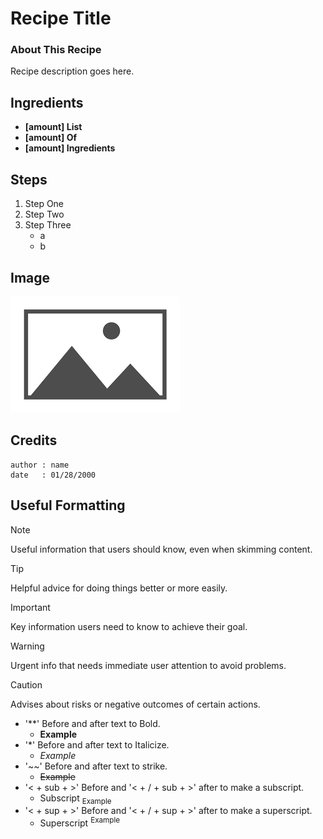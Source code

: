 # Recipe Title
<!--Use this Guide to properly format recipes. Delete this line when done-->
### About This Recipe

Recipe description goes here. 

## Ingredients

- **[amount] List**
- **[amount] Of**
- **[amount] Ingredients**

## Steps

1. Step One
2. Step Two
3. Step Three
    - a
    - b

## Image 
<!--Replace image file name in the file path. -->
<!--If no Image exists please delete this section. -->
![Image of {Replace with recipe title}.](/.resources/images/placeholder.png)

## Credits
```
author : name
date   : 01/28/2000
```

## Useful Formatting
<!--Delete this section when done.-->

> [!NOTE]
> Useful information that users should know, even when skimming content.

> [!TIP]
> Helpful advice for doing things better or more easily.

> [!IMPORTANT]
> Key information users need to know to achieve their goal.

> [!WARNING]
> Urgent info that needs immediate user attention to avoid problems.

> [!CAUTION]
> Advises about risks or negative outcomes of certain actions.

- '**' Before and after text to Bold.
    - **Example**
- '*'  Before and after text to Italicize. 
    - *Example*
- '~~' Before and after text to strike. 
    - ~~Example~~
- '< + sub + >' Before and '< + / + sub + >' after to make a subscript.
    - Subscript <sub>Example</sub>
- '< + sup + >' Before and '< + / + sup + >' after to make a superscript.
    - Superscript <sup>Example</sup>